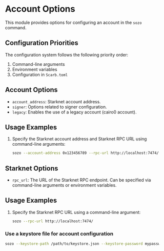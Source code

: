 # Account Options

This module provides options for configuring an account in the `sozo` command.

## Configuration Priorities

The configuration system follows the following priority order:
1. Command-line arguments
2. Environment variables
3. Configuration in `Scarb.toml`

## Account Options

- `account_address`: Starknet account address.
- `signer`: Options related to signer configuration.
- `legacy`: Enables the use of a legacy account (cairo0 account).

## Usage Examples

1. Specify the Starknet account address and Starknet RPC URL using command-line arguments:

   ```bash
   sozo --account-address 0x123456789 --rpc-url http://localhost:7474/
   ```


## Starknet Options

- `rpc_url`: The URL of the Starknet RPC endpoint. Can be specified via command-line arguments or environment variables.

## Usage Examples

1. Specify the Starknet RPC URL using a command-line argument:

   ```bash
   sozo --rpc-url http://localhost:7474/
   ```

### Use a keystore file for account configuration

   ```bash
   sozo --keystore-path /path/to/keystore.json --keystore-password mypassword
   ```
